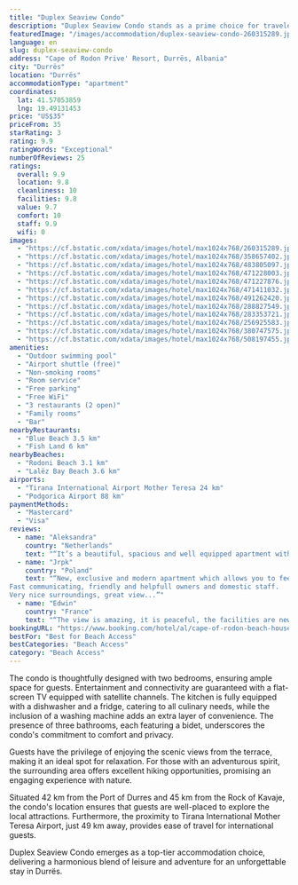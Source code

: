 ```yaml
---
title: "Duplex Seaview Condo"
description: "Duplex Seaview Condo stands as a prime choice for travelers seeking a blend of comfort and convenience in Durrës."
featuredImage: "/images/accommodation/duplex-seaview-condo-260315289.jpg"
language: en
slug: duplex-seaview-condo
address: "Cape of Rodon Prive' Resort, Durrës, Albania"
city: "Durrës"
location: "Durrës"
accommodationType: "apartment"
coordinates:
  lat: 41.57053859
  lng: 19.49131453
price: "US$35"
priceFrom: 35
starRating: 3
rating: 9.9
ratingWords: "Exceptional"
numberOfReviews: 25
ratings:
  overall: 9.9
  location: 9.8
  cleanliness: 10
  facilities: 9.8
  value: 9.7
  comfort: 10
  staff: 9.9
  wifi: 0
images:
  - "https://cf.bstatic.com/xdata/images/hotel/max1024x768/260315289.jpg?k=7101afb0217ad0f6668ab38433ccf51c2895246d736c72b5e3a74d7deae36511&o=&hp=1"
  - "https://cf.bstatic.com/xdata/images/hotel/max1024x768/358657402.jpg?k=d0c763baccbead4e2a53ed15d7f94777a0adcd92bbf758039ea712086f9a091e&o=&hp=1"
  - "https://cf.bstatic.com/xdata/images/hotel/max1024x768/483805097.jpg?k=9afeb2328204fab9c87d16f04f1ff991074005e14c5de9b5fd140b5ed4a6cef8&o=&hp=1"
  - "https://cf.bstatic.com/xdata/images/hotel/max1024x768/471228003.jpg?k=b49fc000fb272a8e9d50308b7fed5bd50ccd6408f5867d759db1682c73e9942c&o=&hp=1"
  - "https://cf.bstatic.com/xdata/images/hotel/max1024x768/471227876.jpg?k=0734479e75e6ed797aa1e4b930aa3237e19c51e6618193490c94e068fa3adb35&o=&hp=1"
  - "https://cf.bstatic.com/xdata/images/hotel/max1024x768/471411032.jpg?k=acbe013f229a316121b9f1aa282c1244d638f73283ff819f30721e63770c5f81&o=&hp=1"
  - "https://cf.bstatic.com/xdata/images/hotel/max1024x768/491262420.jpg?k=056df8b2ef59b842a422d2745d40af1e462773a09ddceec5bc882e82c3fb72d5&o=&hp=1"
  - "https://cf.bstatic.com/xdata/images/hotel/max1024x768/288827549.jpg?k=fa6d0ff9d5664654251c7a41970060554ed15db20b4823ee4988f37163f95c44&o=&hp=1"
  - "https://cf.bstatic.com/xdata/images/hotel/max1024x768/283353721.jpg?k=9bc415f1493fca2dc3c079859ecb589517b98dd0152e75ad7b5c31cd80043746&o=&hp=1"
  - "https://cf.bstatic.com/xdata/images/hotel/max1024x768/256925583.jpg?k=5ec433ea8080c8379683c5d226788bd941c882e09cf5547dd1e6a331000999eb&o=&hp=1"
  - "https://cf.bstatic.com/xdata/images/hotel/max1024x768/380747575.jpg?k=d1e139aba3436d44c1b9cfe0f4e0e3336d522e9d43d6c715587a7c2f06021388&o=&hp=1"
  - "https://cf.bstatic.com/xdata/images/hotel/max1024x768/508197455.jpg?k=7ea964780f74db8994aa07a58768dc47e68b5c3711c54d946b5d12e8327bbb65&o=&hp=1"
amenities:
  - "Outdoor swimming pool"
  - "Airport shuttle (free)"
  - "Non-smoking rooms"
  - "Room service"
  - "Free parking"
  - "Free WiFi"
  - "3 restaurants (2 open)"
  - "Family rooms"
  - "Bar"
nearbyRestaurants:
  - "Blue Beach 3.5 km"
  - "Fish Land 6 km"
nearbyBeaches:
  - "Rodoni Beach 3.1 km"
  - "Lalëz Bay Beach 3.6 km"
airports:
  - "Tirana International Airport Mother Teresa 24 km"
  - "Podgorica Airport 88 km"
paymentMethods:
  - "Mastercard"
  - "Visa"
reviews:
  - name: "Aleksandra"
    country: "Netherlands"
    text: "“It’s a beautiful, spacious and well equipped apartment with a great sea view. It’s located in a very peaceful area (so keep that in mind when you are looking for crowds and parties). Some very good and authentic restaurants near by. Swimming pool...”"
  - name: "Jrpk"
    country: "Poland"
    text: "“New, exclusive and modern apartment which allows you to feel like home. Very well and comfortable equiped and supplied (unlimited coffee!).
Fast communicating, friendly and helpfull owners and domestic staff.
Very nice surroundings, great view...”"
  - name: "Edwin"
    country: "France"
    text: "“The view is amazing, it is peaceful, the facilities are new, comfortable and clean. The host is great! It is important to bring cash or be able to do a bank/wire transfer. But it works seamlessly.”"
bookingURL: "https://www.booking.com/hotel/al/cape-of-rodon-beach-house-prive.en-gb.html?aid=8035640"
bestFor: "Best for Beach Access"
bestCategories: "Beach Access"
category: "Beach Access"
---
```


The condo is thoughtfully designed with two bedrooms, ensuring ample space for guests. Entertainment and connectivity are guaranteed with a flat-screen TV equipped with satellite channels. The kitchen is fully equipped with a dishwasher and a fridge, catering to all culinary needs, while the inclusion of a washing machine adds an extra layer of convenience. The presence of three bathrooms, each featuring a bidet, underscores the condo's commitment to comfort and privacy.

Guests have the privilege of enjoying the scenic views from the terrace, making it an ideal spot for relaxation. For those with an adventurous spirit, the surrounding area offers excellent hiking opportunities, promising an engaging experience with nature.

Situated 42 km from the Port of Durres and 45 km from the Rock of Kavaje, the condo's location ensures that guests are well-placed to explore the local attractions. Furthermore, the proximity to Tirana International Mother Teresa Airport, just 49 km away, provides ease of travel for international guests.

Duplex Seaview Condo emerges as a top-tier accommodation choice, delivering a harmonious blend of leisure and adventure for an unforgettable stay in Durrës.
